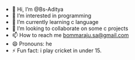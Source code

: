 - 👋 Hi, I’m @Bs-Aditya
- 👀 I’m interested in programming
- 🌱 I’m currently learning c language
- 💞️ I’m looking to collaborate on some c projects
- 📫 How to reach me bommaraju.sa@gmail.com
- 😄 Pronouns: he
- ⚡ Fun fact: i play cricket in under 15.

<!---
Bs-Aditya/Bs-Aditya is a ✨ special ✨ repository because its `README.md` (this file) appears on your GitHub profile.
You can click the Preview link to take a look at your changes.
--->
